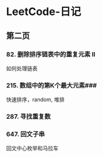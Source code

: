 # LeetCode-日记

## 第二页
### 82. 删除排序链表中的重复元素 II
  如何处理链表
### 215. 数组中的第K个最大元素### 
  快速排序，random, 堆排
 
### 287. 寻找重复数

### 647. 回文子串
回文中心枚举和马拉车

